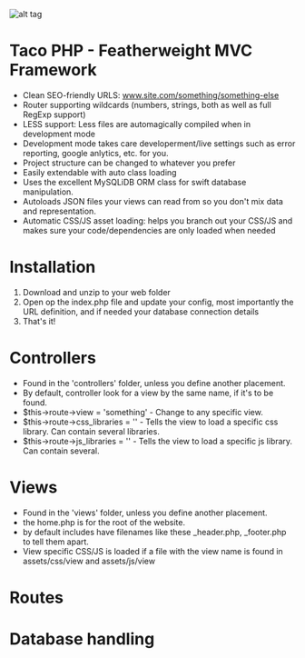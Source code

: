 ![alt tag](https://cloud.githubusercontent.com/assets/6876791/5017065/4e5f8526-6aab-11e4-9d4a-9ee3f6a5fae5.png)

# Taco PHP - Featherweight MVC Framework
* Clean SEO-friendly URLS: www.site.com/something/something-else
* Router supporting wildcards (numbers, strings, both as well as full RegExp support)
* LESS support: Less files are automagically compiled when in development mode
* Development mode takes care developerment/live settings such as error reporting, google anlytics, etc. for you.
* Project structure can be changed to whatever you prefer
* Easily extendable with auto class loading
* Uses the excellent MySQLiDB ORM class for swift database manipulation.
* Autoloads JSON files your views can read from so you don't mix data and representation.
* Automatic CSS/JS asset loading: helps you branch out your CSS/JS and makes sure your code/dependencies are only loaded when needed

# Installation
1. Download and unzip to your web folder
2. Open op the index.php file and update your config, most importantly the URL definition, and if needed your database connection details
3. That's it!

# Controllers
* Found in the 'controllers' folder, unless you define another placement.
* By default, controller look for a view by the same name, if it's to be found.
* $this->route->view = 'something' - Change to any specific view.
* $this->route->css_libraries = '<link href="assets/plugins/library.css" rel="stylesheet">' - Tells the view to load a specific css library. Can contain several libraries.
* $this->route->js_libraries = '<script type="text/javascript" href="assets/plugins/library.js"></script>' - Tells the view to load a specific js library. Can contain several.

# Views
* Found in the 'views' folder, unless you define another placement.
* the home.php is for the root of the website.
* by default includes have filenames like these _header.php, _footer.php to tell them apart.
* View specific CSS/JS is loaded if a file with the view name is found in assets/css/view and assets/js/view

# Routes

# Database handling

